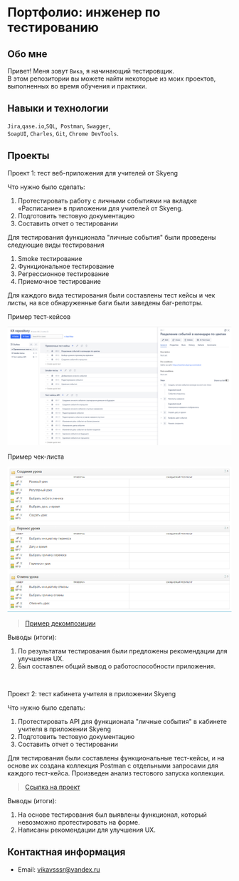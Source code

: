 # Портфолио: инженер по тестированию

## Обо мне 

Привет! Меня зовут ``Вика``, я начинающий тестировщик. <br>
В этом репозитории вы можете найти некоторые из моих проектов, выполненных во время обучения и практики.
<br>

## Навыки и технологии
``Jira``,``qase.io``,``SQL``,`` Postman``, ``Swagger``,<br>
``SoapUI``, ``Charles``, ``Git``, ``Chrome DevTools``.


## Проекты

<p> Проект 1: тест веб-приложения для учителей от Skyeng</p>
<p>Что нужно было сделать:<p>
<ol>
  <li>Протестировать работу с личными событиями на вкладке «Расписание» в приложении для учителей от Skyeng.</li>
  <li>Подготовить тестовую документацию</li>
  <li>Составить отчет о тестировании</li>
</ol>

  Для тестирования функционала "личные события" были проведены следующие виды тестирования
<ol>
  <li>Smoke тестирование</li>
  <li>Функциональное тестирование</li>
  <li>Регрессионное тестирование</li>
  <li>Приемочное тестирование</li>
</ol>
 <p> Для каждого вида тестирования были составлены тест кейсы и чек листы, на все обнаруженные баги были заведены баг-репотры.

<p>
  Пример тест-кейсов
</p>

![Примеры тест-кейсов](https://github.com/ViktoriyaVs/Portfolio/blob/main/test-cases.png)

<p>
  Пример чек-листа
</p>

![Примеры тест-кейсов](https://github.com/ViktoriyaVs/Portfolio/blob/main/check-list.png)

> <a href="https://miro.com/app/board/uXjVPhPL-Gs=/">Пример декомпозиции</a>

 </p>
 <p>Выводы (итоги):<p>
<ol>
  <li>По результатам тестирования были предложены рекомендации для улучшения UX.</li>
  <li>Был составлен общий вывод о работоспособности приложения.</li>
</ol>


<br> 

<p> Проект 2: тест кабинета учителя в приложении Skyeng</p>
<p>Что нужно было сделать:<p>
<ol>
  <li>Протестировать API для функционала "личные события" в кабинете учителя в приложении Skyeng</li>
  <li>Подготовить тестовую документацию</li>
  <li>Составить отчет о тестировании</li>
</ol>

<p>
<p>
  Для тестирования были составлены функциональные тест-кейсы, и на основе их создана коллекция Postman с отдельными запросами для каждого тест-кейса. 
Произведен анализ тестового запуска коллекции.
  
> <a href="https://qa-bug-report-testt.atlassian.net/wiki/spaces/1/pages/426009">Ссылка на проект</a>
  
 <p>Выводы (итоги):<p>
<ol>
  <li>На основе тестирования был выявлены функционал, который невозможно протестировать на форме.</li>
  <li>Написаны рекомендации для улучшения UX.</li>
</ol>


## Контактная информация
- Email: vikavsssr@yandex.ru

